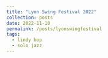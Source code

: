 ```yaml
---
title: "Lyon Swing Festival 2022"
collection: posts
date: 2022-11-10
permalink: /posts/lyonswingfestival
tags:
  - lindy hop
  - solo jazz
---
```

